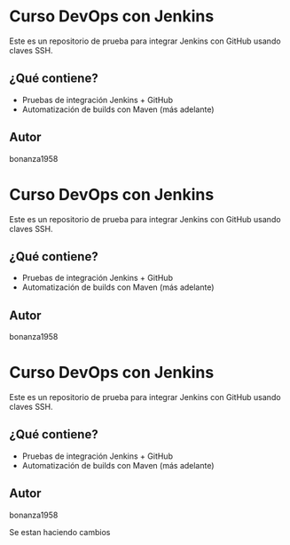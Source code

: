 # Curso DevOps con Jenkins

Este es un repositorio de prueba para integrar Jenkins con GitHub usando claves SSH.

## ¿Qué contiene?

- Pruebas de integración Jenkins + GitHub
- Automatización de builds con Maven (más adelante)

## Autor

bonanza1958
# Curso DevOps con Jenkins

Este es un repositorio de prueba para integrar Jenkins con GitHub usando claves SSH.

## ¿Qué contiene?

- Pruebas de integración Jenkins + GitHub
- Automatización de builds con Maven (más adelante)

## Autor

bonanza1958
# Curso DevOps con Jenkins

Este es un repositorio de prueba para integrar Jenkins con GitHub usando claves SSH.

## ¿Qué contiene?

- Pruebas de integración Jenkins + GitHub
- Automatización de builds con Maven (más adelante)

## Autor

bonanza1958

Se estan haciendo cambios
